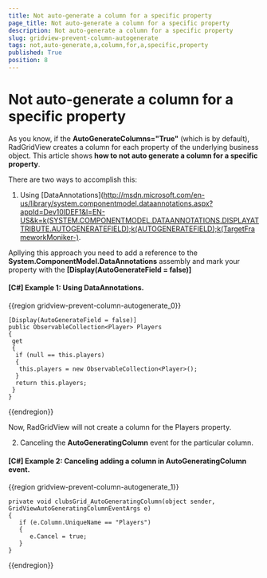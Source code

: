```yaml
---
title: Not auto-generate a column for a specific property
page_title: Not auto-generate a column for a specific property
description: Not auto-generate a column for a specific property
slug: gridview-prevent-column-autogenerate
tags: not,auto-generate,a,column,for,a,specific,property
published: True
position: 8
---
```


# Not auto-generate a column for a specific property

As you know, if the __AutoGenerateColumns="True"__ (which is by default), RadGridView creates a column for each property of the underlying business object. This article shows __how to not auto generate a column for a specific property__.

There are two ways to accomplish this:

1. Using [DataAnnotations](http://msdn.microsoft.com/en-us/library/system.componentmodel.dataannotations.aspx?appId=Dev10IDEF1&l=EN-US&k=k(SYSTEM.COMPONENTMODEL.DATAANNOTATIONS.DISPLAYATTRIBUTE.AUTOGENERATEFIELD);k(AUTOGENERATEFIELD);k(TargetFrameworkMoniker-).

Apllying this approach you need to add a reference to the __System.ComponentModel.DataAnnotations__ assembly and mark your property with the __[Display(AutoGenerateField = false)]__

#### __[C#] Example 1: Using DataAnnotations.__

{{region gridview-prevent-column-autogenerate_0}}

	[Display(AutoGenerateField = false)] 
	public ObservableCollection<Player> Players
	{
	 get
	 {
	  if (null == this.players)
	  {
	   this.players = new ObservableCollection<Player>();
	  }
	  return this.players;
	 }
	}
{{endregion}}

Now, RadGridView will not create a column for the Players property. 

2. Canceling the __AutoGeneratingColumn__ event for the particular column.

#### __[C#] Example 2: Canceling adding a column in __AutoGeneratingColumn__ event.__

{{region gridview-prevent-column-autogenerate_1}}

	private void clubsGrid_AutoGeneratingColumn(object sender, GridViewAutoGeneratingColumnEventArgs e)
	{
	   if (e.Column.UniqueName == "Players")
	   {
	      e.Cancel = true;
	   }
	}
{{endregion}}






